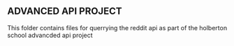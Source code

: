 ## ADVANCED API PROJECT
This folder contains files for querrying the reddit api as part of the holberton school advancded api project
